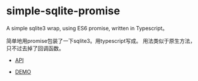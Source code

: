 # simple-sqlite-promise

A simple sqlite3 wrap, using ES6 promise, written in Typescript。

简单地用promise包装了一下sqlite3。用typescript写成。
用法类似于原生方法，只不过去掉了回调函数。


* [API](./bin/Database.d.ts)

* [DEMO](./test/testDB.js)